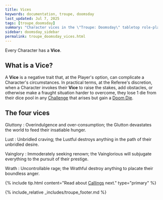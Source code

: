 ```yaml
---
title: Vices
keywords: documentation, troupe, doomsday
last_updated: Jul 7, 2025
tags: [troupe_doomsday]
summary: "Character vices in the \"Troupe: Doomsday\" tabletop role-playing game."
sidebar: doomsday_sidebar
permalink: troupe_doomsday_vices.html
---
```


Every Character has a **Vice**.

## What is a Vice?

A **Vice** is a negative trait that, at the Player's option, can complicate a Character's circumstances. In practical terms, at the Referee's discretion, when a Character invokes their **Vice** to raise the stakes, add obstacles, or otherwise make a fraught situation harder to overcome, they lose 1 die from their dice pool in any [Challenge](troupe_doomsday_challenges.html) that arises but gain a [Doom Die](troupe_doomsday_doom.html).

## The four vices

Gluttony
: Overindulgence and over-consumption; the Glutton devastates the world to feed their insatiable hunger.

Lust
: Unbridled craving; the Lustful destroys anything in the path of their unbridled desire.

Vainglory
: Immoderately seeking renown; the Vainglorious will subjugate everything to the pursuit of their prestige.

Wrath
: Uncontrollable rage; the Wrathful destroy anything to placate their boundless anger.

{% include tip.html content="Read about [Callings](troupe_doomsday_callings.html) next." type="primary" %}

{% include_relative _includes/troupe_footer.md %}
